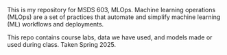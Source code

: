 This is my repository for MSDS 603, MLOps. 
Machine learning operations (MLOps) are a set of practices that automate and simplify machine learning (ML) workflows and deployments.

This repo contains course labs, data we have used, and models made or used during class. Taken Spring 2025.
